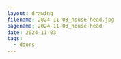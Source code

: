 ```yaml
---
layout: drawing
filename: 2024-11-03_house-head.jpg
pagename: 2024-11-03_house-head
date: 2024-11-03
tags:
  - doors
---
```

